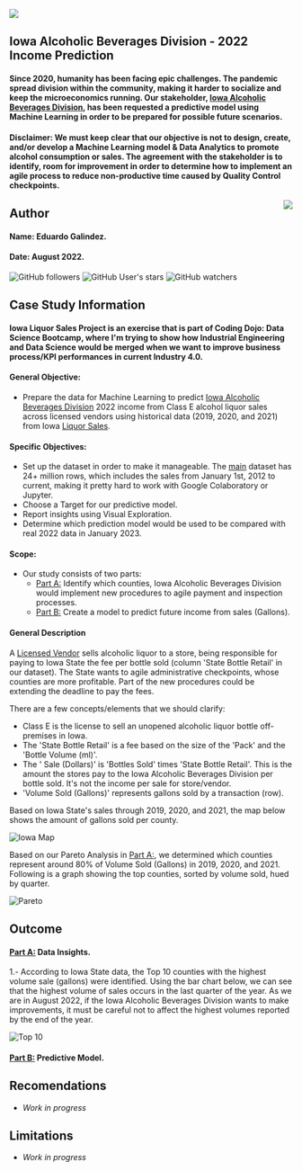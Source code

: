 ![](https://www.leafwebstudio.com/wp-content/uploads/2022/08/Iowa-Sales-Banner.png)

## Iowa Alcoholic Beverages Division - 2022 Income Prediction
#### Since 2020, humanity has been facing epic challenges. The pandemic spread division within the community, making it harder to socialize and keep the microeconomics running. Our stakeholder, [Iowa Alcoholic Beverages Division](https://abd.iowa.gov/ "Iowa Alcoholic Beverages Division"), has been requested a predictive model using Machine Learning in order to be prepared for possible future scenarios.

#### Disclaimer: We must keep clear that our objective is not to design, create, and/or develop a Machine Learning model & Data Analytics to promote alcohol consumption or sales. The agreement with the stakeholder is to identify, room for improvement in order to determine how to implement an agile process to reduce non-productive time caused by Quality Control checkpoints.


<img src="https://raw.githubusercontent.com/matiassingers/awesome-readme/master/icon.png" align="right" />

## Author
#### Name: Eduardo Galindez.
#### Date: August 2022.

<img alt="GitHub followers" src="https://img.shields.io/github/followers/edleafvirtual?style=social"> <img alt="GitHub User's stars" src="https://img.shields.io/github/stars/edleafvirtual?style=social"> <img alt="GitHub watchers" src="https://img.shields.io/github/watchers/edleafvirtual/sales_predictions2023?style=social">

## Case Study Information
#### Iowa Liquor Sales Project is an exercise that is part of Coding Dojo: Data Science Bootcamp, where I'm trying to show how Industrial Engineering and Data Science would be merged when we want to improve business process/KPI performances in current Industry 4.0.
#### 
#### General Objective:
- Prepare the data for Machine Learning to predict [Iowa Alcoholic Beverages Division](https://abd.iowa.gov/ "Iowa Alcoholic Beverages Division") 2022 income from Class E alcohol liquor sales across licensed vendors using historical data (2019, 2020, and 2021) from Iowa [Liquor Sales](https://console.cloud.google.com/marketplace/product/iowa-department-of-commerce/iowa-liquor-sales?project=lively-clover-358509 "Liquor Sales").
#### Specific Objectives:
- Set up the dataset in order to make it manageable. The [main](https://data.iowa.gov/Sales-Distribution/Iowa-Liquor-Sales/m3tr-qhgy "main") dataset has 24+ million rows, which includes the sales from January 1st, 2012 to current, making it pretty hard to work with Google Colaboratory or Jupyter.
- Choose a Target for our predictive model.
- Report insights using Visual Exploration.
- Determine which prediction model would be used to be compared with real 2022 data in January 2023.

#### Scope:
- Our study consists of two parts:
   - [Part A:](https://github.com/edleafvirtual/Iowa_Liquor_Sales/blob/main/Part_A--Exploratory_Analysis.ipynb "Part A:") Identify which counties, Iowa Alcoholic Beverages Division would implement new procedures to agile payment and inspection processes.
   - [Part B:](https://github.com/edleafvirtual/Iowa_Liquor_Sales/blob/main/Part_B--ML_Modeling.ipynb "Part B:") Create a model to predict future income from sales (Gallons).

#### General Description
A [Licensed Vendor](https://abd.iowa.gov/licensing/licensepermit-fees "Licensed Vendor") sells alcoholic liquor to a store, being responsible for paying to Iowa State the fee per bottle sold (column 'State Bottle Retail' in our dataset). The State wants to agile administrative checkpoints, whose counties are more profitable. Part of the new procedures could be extending the deadline to pay the fees.

There are a few concepts/elements that we should clarify:
  - Class E is the license to sell an unopened alcoholic liquor bottle off-premises in Iowa.
  - The 'State Bottle Retail' is a fee based on the size of the 'Pack' and the 'Bottle Volume (ml)'.
  - The ' Sale (Dollars)' is 'Bottles Sold' times 'State Bottle Retail'. This is the amount the stores pay to the Iowa Alcoholic Beverages Division per bottle sold. It's not the income per sale for store/vendor.
  - 'Volume Sold (Gallons)' represents gallons sold by a transaction (row).

Based on Iowa State's sales through 2019, 2020, and 2021, the map below shows the amount of gallons sold per county.

![Iowa Map](https://www.leafwebstudio.com/wp-content/uploads/2022/08/VOL-sold-sum-1.png "Iowa Map")


Based on our Pareto Analysis in [Part A:](https://github.com/edleafvirtual/Iowa_Liquor_Sales/blob/main/Part_A--Exploratory_Analysis.ipynb "Part A:"), we determined which counties represent around 80% of Volume Sold (Gallons) in 2019, 2020, and 2021. Following is a graph showing the top counties, sorted by volume sold, hued by quarter.

![Pareto](https://www.leafwebstudio.com/wp-content/uploads/2022/08/Vol-Sold-pareto-2.png "Pareto")


## Outcome
#### [Part A:](https://github.com/edleafvirtual/Iowa_Liquor_Sales/blob/main/Part_A--Exploratory_Analysis.ipynb "Part A:") Data Insights.
1.- According to Iowa State data, the Top 10 counties with the highest volume sale (gallons) were identified. Using the bar chart below, we can see that the highest volume of sales occurs in the last quarter of the year. As we are in August 2022, if the Iowa Alcoholic Beverages Division wants to make improvements, it must be careful not to affect the highest volumes reported by the end of the year.

![Top 10](https://www.leafwebstudio.com/wp-content/uploads/2022/08/Top-10-volume-sold.png "Top 10")



#### [Part B:](https://github.com/edleafvirtual/Iowa_Liquor_Sales/blob/main/Part_B--ML_Modeling.ipynb "Part B:") Predictive Model.

## Recomendations
- *Work in progress*

## Limitations
- *Work in progress*
